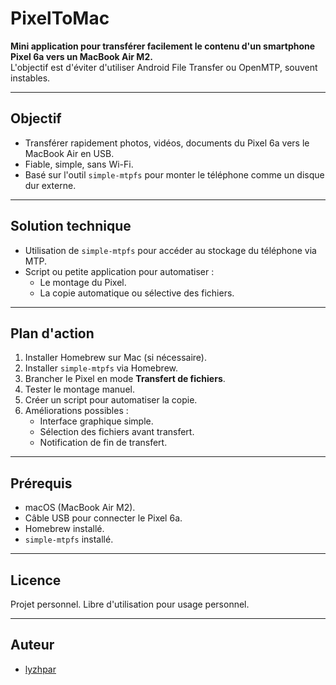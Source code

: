 # PixelToMac

**Mini application pour transférer facilement le contenu d'un smartphone Pixel 6a vers un MacBook Air M2.**  
L'objectif est d'éviter d'utiliser Android File Transfer ou OpenMTP, souvent instables.

---

## Objectif

- Transférer rapidement photos, vidéos, documents du Pixel 6a vers le MacBook Air en USB.
- Fiable, simple, sans Wi-Fi.
- Basé sur l'outil `simple-mtpfs` pour monter le téléphone comme un disque dur externe.

---

## Solution technique

- Utilisation de `simple-mtpfs` pour accéder au stockage du téléphone via MTP.
- Script ou petite application pour automatiser :
  - Le montage du Pixel.
  - La copie automatique ou sélective des fichiers.

---

## Plan d'action

1. Installer Homebrew sur Mac (si nécessaire).
2. Installer `simple-mtpfs` via Homebrew.
3. Brancher le Pixel en mode **Transfert de fichiers**.
4. Tester le montage manuel.
5. Créer un script pour automatiser la copie.
6. Améliorations possibles :
   - Interface graphique simple.
   - Sélection des fichiers avant transfert.
   - Notification de fin de transfert.

---

## Prérequis

- macOS (MacBook Air M2).
- Câble USB pour connecter le Pixel 6a.
- Homebrew installé.
- `simple-mtpfs` installé.

---

## Licence

Projet personnel. Libre d'utilisation pour usage personnel.

---

## Auteur

- [lyzhpar](https://github.com/lyzhpar)